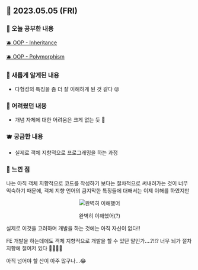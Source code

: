 ## 🍰 2023.05.05 (FRI)

### 🍑 오늘 공부한 내용

[🫐 OOP - Inheritance](https://github.com/merryfraise/TIL/blob/main/TypeScript/OOP%20-%20Inheritance.md)

[🫐 OOP - Polymorphism](https://github.com/merryfraise/TIL/blob/main/TypeScript/OOP%20-%20Polymorphism.md)

### 🍓 새롭게 알게된 내용

-   다형성의 특징을 좀 더 잘 이해하게 된 것 같다 😝

### 🍒 어려웠던 내용

-   개념 자체에 대한 어려움은 크게 없는 듯 🤔

### 🫐 궁금한 내용

-   실제로 객체 지향적으로 프로그래밍을 하는 과정

### 🐰 느낀 점

나는 아직 객체 지향적으로 코드를 작성하기 보다는 절차적으로 써내려가는 것이 너무 익숙하기 때문에, 객체 지향 언어의 큼지막한 특징들에 대해서는 이제 이해를 하였지만

<div align="center">
  
  ![완벽히 이해했어](https://img1.daumcdn.net/thumb/R1280x0/?scode=mtistory2&fname=https%3A%2F%2Fblog.kakaocdn.net%2Fdn%2FcYaOvk%2Fbtsd5ZfbCKw%2FzYQAyWxBnCQmakfTmhbcI0%2Fimg.jpg)
  
  완벽히 이해했어(?)
  
</div>

실제로 이것을 고려하며 개발을 하는 것에는 아직 자신이 없다!!

FE 개발을 하는데에도 객체 지향적으로 개발을 할 수 있단 말인가....?!!? 너무 뇌가 절차 지향에 절여저 있다 🥫🥫🥫🥫

아직 넘어야 할 산이 아주 많구나...😂

